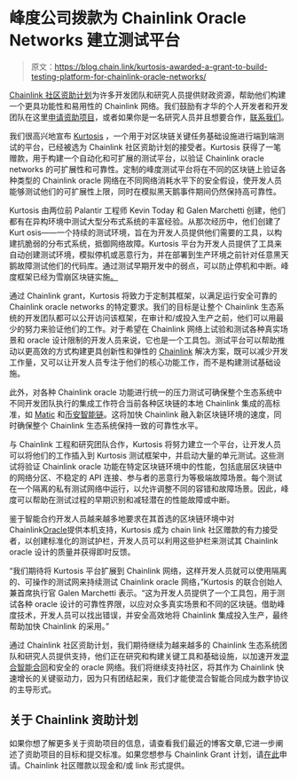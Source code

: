 # 峰度公司拨款为 Chainlink Oracle Networks 建立测试平台

> 原文：<https://blog.chain.link/kurtosis-awarded-a-grant-to-build-testing-platform-for-chainlink-oracle-networks/>

[Chainlink 社区资助计划](https://blog.chain.link/introducing-the-chainlink-community-grant-program/)为许多开发团队和研究人员提供财政资源，帮助他们构建一个更具功能性和易用性的 Chainlink 网络。我们鼓励有才华的个人开发者和开发团队在这里[申请资助项目](https://chainlinkgrants.typeform.com/to/efEbsq)，或者如果你是一名研究人员并且想要合作，[联系我们](/cdn-cgi/l/email-protection#fb899e889e9a899893bb98939a929597929590979a9988d5989496)。

我们很高兴地宣布 [Kurtosis](https://www.kurtosistech.com/) ，一个用于对区块链关键任务基础设施进行端到端测试的平台，已经被选为 Chainlink 社区资助计划的接受者。Kurtosis 获得了一笔赠款，用于构建一个自动化和可扩展的测试平台，以验证 Chainlink oracle networks 的可扩展性和可靠性。定制的峰度测试平台将在不同的区块链上验证各种类型的 Chainlink oracle 网络在不同网络消耗水平下的安全假设，使开发人员能够测试他们的可扩展性上限，同时在模拟黑天鹅事件期间仍然保持高可靠性。

Kurtosis 由两位前 Palantir 工程师 Kevin Today 和 Galen Marchetti 创建，他们都有在异构环境中测试大型分布式系统的丰富经验。从那次经历中，他们创建了 Kurt osis——一个持续的测试环境，旨在为开发人员提供他们需要的工具，以构建抗脆弱的分布式系统，抵御网络故障。Kurtosis 平台为开发人员提供了工具来自动创建测试环境，模拟停机或恶意行为，并在部署到生产环境之前针对任意黑天鹅故障测试他们的代码库。通过测试早期开发中的弱点，可以防止停机和中断。峰度框架已经为雪崩区块链实施[。](https://medium.com/avalancheavax/introducing-kurtosis-a-complete-testing-platform-to-accelerate-development-on-avalanche-6ad7e1147791)

通过 Chainlink grant，Kurtosis 将致力于定制其框架，以满足运行安全可靠的 Chainlink oracle networks 的特定要求。我们的目标是让整个 Chainlink 生态系统的开发团队都可以公开访问该框架，在审计和/或投入生产之前，他们可以用最少的努力来验证他们的工作。对于希望在 Chainlink 网络上试验和测试各种真实场景和 oracle 设计限制的开发人员来说，它也是一个工具包。测试平台可以帮助推动以更高效的方式构建更具创新性和弹性的 [Chainlink](https://chain.link/) 解决方案，既可以减少开发工作量，又可以让开发人员专注于他们的核心功能工作，而不是构建测试基础设施。

此外，对各种 Chainlink oracle 功能进行统一的压力测试可确保整个生态系统中不同开发团队执行的集成工作符合当前各种区块链的本地 Chainlink 集成的高标准，如 [Matic](https://docs.chain.link/docs/matic-addresses) 和[币安智能链](https://docs.chain.link/docs/binance-smart-chain-addresses)。这将加快 Chainlink 融入新区块链环境的速度，同时确保整个 Chainlink 生态系统保持一致的可靠性水平。

与 Chainlink 工程和研究团队合作，Kurtosis 将努力建立一个平台，让开发人员可以将他们的工作插入到 Kurtosis 测试框架中，并启动大量的单元测试。这些测试将验证 Chainlink oracle 功能在特定区块链环境中的性能，包括底层区块链中的网络分区、不稳定的 API 连接、参与者的恶意行为等极端故障场景。每个测试在一个隔离的私有测试网络中运行，以允许调整不同的容错和故障场景。因此，峰度可以帮助在测试过程的早期识别和减轻潜在的性能故障或中断。

鉴于智能合约开发人员越来越多地要求在其首选的区块链环境中对 Chainlink[Oracle](https://chain.link/education/blockchain-oracles)提供本机支持，Kurtosis 成为 chain link 社区赠款的有力接受者，以创建标准化的测试护栏，开发人员可以利用这些护栏来测试其 Chainlink oracle 设计的质量并获得即时反馈。

“我们期待将 Kurtosis 平台扩展到 Chainlink 网络，这样开发人员就可以使用隔离的、可操作的测试网来持续测试 Chainlink oracle 网络，”Kurtosis 的联合创始人兼首席执行官 Galen Marchetti 表示。“这为开发人员提供了一个工具包，用于测试各种 oracle 设计的可靠性界限，以应对众多真实场景和不同的区块链。借助峰度技术，开发人员可以找出错误，并安全高效地将 Chainlink 集成投入生产，最终帮助加快 Chainlink 的采用。”

通过 Chainlink 社区资助计划，我们期待继续为越来越多的 Chainlink 生态系统团队和研究人员提供支持，他们正在研究和构建关键工具和基础设施，以加速开发[混合智能合同](https://blog.chain.link/hybrid-smart-contracts-explained/)和安全的 oracle 网络。我们将继续支持社区，将其作为 Chainlink 快速增长的关键驱动力，因为只有团结起来，我们才能使混合智能合同成为数字协议的主导形式。

## 关于 Chainlink 资助计划

如果你想了解更多关于资助项目的信息，请查看我们最近的博客文章,它进一步阐述了资助项目的目标和提交标准。如果您想参与 Chainlink Grant 计划，请[在此](https://chainlinkgrants.typeform.com/to/efEbsq)申请。Chainlink 社区赠款以现金和/或 link 形式提供。